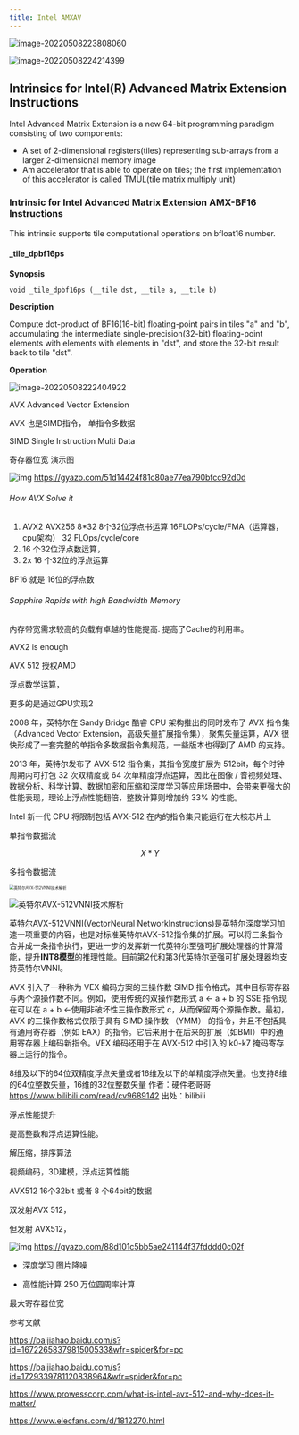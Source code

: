 ```yaml
---
title: Intel AMXAV
---
```






![image-20220508223808060](intel_spx_AMX.assets/image-20220508223808060.png)

![image-20220508224214399](intel_spx_AMX.assets/image-20220508224214399.png)

## Intrinsics for Intel(R) Advanced Matrix Extension Instructions

Intel Advanced Matrix Extension is a new 64-bit programming paradigm consisting of two components:

- A set of 2-dimensional registers(tiles) representing sub-arrays from a larger 2-dimensional memory image
- Am accelerator that is able to operate on tiles; the first implementation of this accelerator is called TMUL(tile matrix multiply unit)

### Intrinsic for Intel Advanced Matrix Extension AMX-BF16 Instructions

This intrinsic supports tile computational operations on bfloat16 number.

#### _tile_dpbf16ps

**Synopsis**

```
void _tile_dpbf16ps (__tile dst, __tile a, __tile b)
```



**Description**

Compute dot-product of BF16(16-bit) floating-point pairs in tiles "a" and "b", accumulating the intermediate single-precision(32-bit) floating-point elements with elements with elements in "dst", and store the 32-bit result back to tile "dst".

**Operation**

![image-20220508222404922](intel_spx_AMX.assets/image-20220508222404922.png)







AVX  Advanced Vector Extension

AVX 也是SIMD指令， 单指令多数据

SIMD Single Instruction Multi Data

寄存器位宽 演示图



![img](intel_spx_AMX/51d14424f81c80ae77ea790bfcc92d0d.png)
https://gyazo.com/51d14424f81c80ae77ea790bfcc92d0d





###### How AVX Solve it 

1. AVX2 AVX256    8*32    8个32位浮点书运算    16FLOPs/cycle/FMA（运算器，cpu架构）      32 FLOps/cycle/core
2.    16 个32位浮点数运算，
3.    2x 16 个32位的浮点运算



BF16 就是 16位的浮点数



###### Sapphire Rapids with high Bandwidth Memory

内存带宽需求较高的负载有卓越的性能提高. 提高了Cache的利用率。





AVX2  is enough



AVX 512 授权AMD



浮点数学运算，

更多的是通过GPU实现2



2008 年，英特尔在 Sandy Bridge 酷睿 CPU 架构推出的同时发布了 AVX 指令集（Advanced Vector Extension，高级矢量扩展指令集），聚焦矢量运算，AVX 很快形成了一套完整的单指令多数据指令集规范，一些版本也得到了 AMD 的支持。

2013 年，英特尔发布了 AVX-512 指令集，其指令宽度扩展为 512bit，每个时钟周期内可打包 32 次双精度或 64 次单精度浮点运算，因此在图像 / 音视频处理、数据分析、科学计算、数据加密和压缩和深度学习等应用场景中，会带来更强大的性能表现，理论上浮点性能翻倍，整数计算则增加约 33% 的性能。



Intel 新一代 CPU 将限制包括 AVX-512 在内的指令集只能运行在大核芯片上



单指令数据流

$$X* Y$$

多指令数据流

<img src="intel_spx_AMX/pYYBAGJFRW-ARuw_AABEcjQjHpo565.png" alt="英特尔AVX-512VNNI技术解析" style="zoom:50%;" />



![英特尔AVX-512VNNI技术解析](intel_spx_AMX/poYBAGJFRXGAfBsZAAHglFPG7Ns423.png)





英特尔AVX-512VNNI(VectorNeural NetworkInstructions)是英特尔深度学习加速一项重要的内容，也是对标准英特尔AVX-512指令集的扩展。可以将三条指令合并成一条指令执行，更进一步的发挥新一代英特尔至强可扩展处理器的计算潜能，提升**INT8模型**的推理性能。目前第2代和第3代英特尔至强可扩展处理器均支持英特尔VNNI。



AVX 引入了一种称为 VEX 编码方案的三操作数 SIMD 指令格式，其中目标寄存器与两个源操作数不同。例如，使用传统的双操作数形式 a ← a + b 的 SSE 指令现在可以在 a + b ←使用非破坏性三操作数形式 c，从而保留两个源操作数。最初，AVX 的三操作数格式仅限于具有 SIMD 操作数 （YMM） 的指令，并且不包括具有通用寄存器（例如 EAX）的指令。它后来用于在后来的扩展（如BMI）中的通用寄存器上编码新指令。VEX 编码还用于在 AVX-512 中引入的 k0-k7 掩码寄存器上运行的指令。



8维及以下的64位双精度浮点矢量或者16维及以下的单精度浮点矢量。也支持8维的64位整数矢量，16维的32位整数矢量 作者：硬件老哥哥 https://www.bilibili.com/read/cv9689142 出处：bilibili



浮点性能提升





提高整数和浮点运算性能。

解压缩，排序算法

视频编码，3D建模，浮点运算性能



AVX512 16个32bit 或者 8 个64bit的数据



双发射AVX 512， 

但发射 AVX512，

![img](intel_spx_AMX/88d101c5bb5ae241144f37fdddd0c02f.png)
https://gyazo.com/88d101c5bb5ae241144f37fdddd0c02f





- 深度学习 图片降噪





- 高性能计算 250 万位圆周率计算

最大寄存器位宽







参考文献

https://baijiahao.baidu.com/s?id=1672265837981500533&wfr=spider&for=pc

https://baijiahao.baidu.com/s?id=1729339781120838964&wfr=spider&for=pc

https://www.prowesscorp.com/what-is-intel-avx-512-and-why-does-it-matter/

https://www.elecfans.com/d/1812270.html